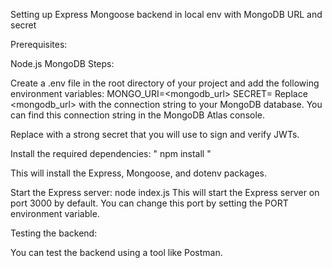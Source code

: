 Setting up Express Mongoose backend in local env with MongoDB URL and secret

Prerequisites:

Node.js
MongoDB
Steps:

Create a .env file in the root directory of your project and add the following environment variables:
MONGO_URI=<mongodb_url>
SECRET=<secret>
Replace <mongodb_url> with the connection string to your MongoDB database. You can find this connection string in the MongoDB Atlas console.

Replace <secret> with a strong secret that you will use to sign and verify JWTs.

Install the required dependencies:
"
npm install
"

This will install the Express, Mongoose, and dotenv packages.

Start the Express server:
node index.js
This will start the Express server on port 3000 by default. You can change this port by setting the PORT environment variable.

Testing the backend:

You can test the backend using a tool like Postman.


